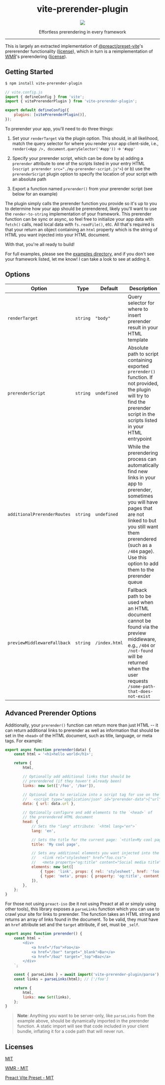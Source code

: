 <h1 align="center">vite-prerender-plugin</h1>

<p align="center">
  <picture width="100">
    <img src="./media/logo.png">
  </picture>
</p>

<p align="center">Effortless prerendering in every framework</p>

---

This is largely an extracted implementation of [@preact/preset-vite](https://github.com/preactjs/preset-vite)'s prererender functionality ([license](https://github.com/preactjs/preset-vite/blob/main/LICENSE)), which in turn is a reimplementation of [WMR](https://github.com/preactjs/wmr)'s prerendering ([license](https://github.com/preactjs/wmr/blob/main/LICENSE)).

## Getting Started

```bash
$ npm install vite-prerender-plugin
```

```js
// vite.config.js
import { defineConfig } from 'vite';
import { vitePrerenderPlugin } from 'vite-prerender-plugin';

export default defineConfig({
    plugins: [vitePrerenderPlugin()],
});
```

To prerender your app, you'll need to do three things:

1. Set your `renderTarget` via the plugin option. This should, in all likelihood, match the query selector for where you render your app client-side, i.e., `render(<App />, document.querySelector('#app'))` -> `'#app'`

2. Specify your prerender script, which can be done by a) adding a `prerender` attribute to one of the scripts listed in your entry HTML (`<script prerender src="./my-prerender-script.js">`) or b) use the `prerenderScript` plugin option to specify the location of your script with an absolute path

3. Export a function named `prerender()` from your prerender script (see below for an example)

The plugin simply calls the prerender function you provide so it's up to you to determine how your app should be prerendered, likely you'll want to use the `render-to-string` implementation of your framework. This prerender function can be sync or async, so feel free to initialize your app data with `fetch()` calls, read local data with `fs.readFile()`, etc. All that's required is that your return an object containing an `html` property which is the string of HTML you want injected into your HTML document.

With that, you're all ready to build!

For full examples, please see the [examples directory](./examples), and if you don't see your framework listed, let me know! I can take a look to see at adding it.

## Options

| Option                      | Type     | Default       | Description                                                                                                                                                                                                                                                    |
| --------------------------- | -------- | ------------- | -------------------------------------------------------------------------------------------------------------------------------------------------------------------------------------------------------------------------------------------------------------- |
| `renderTarget`              | `string` | `"body"`      | Query selector for where to insert prerender result in your HTML template                                                                                                                                                                                      |
| `prerenderScript`           | `string` | `undefined`   | Absolute path to script containing exported `prerender()` function. If not provided, the plugin will try to find the prerender script in the scripts listed in your HTML entrypoint                                                                            |
| `additionalPrerenderRoutes` | `string` | `undefined`   | While the prerendering process can automatically find new links in your app to prerender, sometimes you will have pages that are not linked to but you still want them prerendered (such as a `/404` page). Use this option to add them to the prerender queue |
| `previewMiddlewareFallback` | `string` | `/index.html` | Fallback path to be used when an HTML document cannot be found via the preview middleware, e.g., `/404` or `/not-found` will be returned when the user requests `/some-path-that-does-not-exist`                                                               |

## Advanced Prerender Options

Additionally, your `prerender()` function can return more than just HTML -- it can return additional links to prerender as well as information that should be set in the `<head>` of the HTML document, such as title, language, or meta tags. For example:

```js
export async function prerender(data) {
    const html = '<h1>hello world</h1>';

    return {
        html,

        // Optionally add additional links that should be
        // prerendered (if they haven't already been)
        links: new Set(['/foo', '/bar']),

        // Optional data to serialize into a script tag for use on the client:
        //   <script type="application/json" id="prerender-data">{"url":"/"}</script>
        data: { url: data.url },

        // Optionally configure and add elements to the `<head>` of
        // the prerendered HTML document
        head: {
            // Sets the "lang" attribute: `<html lang="en">`
            lang: 'en',

            // Sets the title for the current page: `<title>My cool page</title>`
            title: 'My cool page',

            // Sets any additional elements you want injected into the `<head>`:
            //   <link rel="stylesheet" href="foo.css">
            //   <meta property="og:title" content="Social media title">
            elements: new Set([
                { type: 'link', props: { rel: 'stylesheet', href: 'foo.css' } },
                { type: 'meta', props: { property: 'og:title', content: 'Social media title' } },
            ]),
        },
    };
}
```

For those not using `preact-iso` (be it not using Preact at all or simply using other tools), this library exposes a `parseLinks` function which you can use to crawl your site for links to prerender. The function takes an HTML string and returns an array of links found in the document. To be valid, they must have an `href` attribute set and the `target` attribute, if set, must be `_self`.

```js
export async function prerender() {
    const html = `
        <div>
            <a href="/foo">Foo</a>
            <a href="/bar" target="_blank">Bar</a>
            <a href="/baz" target="_top">Baz</a>
        </div>
    `;

    const { parseLinks } = await import('vite-prerender-plugin/parse');
    const links = parseLinks(html); // ['/foo']

    return {
        html,
        links: new Set(links),
    };
}
```

> **Note**: Anything you want to be server-only, like `parseLinks` from the example above, should be dynamically imported in the prerender function. A static import will see that code included in your client bundle, inflating it for a code path that will never run.

## Licenses

[MIT](https://github.com/preactjs/vite-prerender-plugin/blob/master/LICENSE)

[WMR - MIT](https://github.com/preactjs/wmr/blob/main/LICENSE)

[Preact Vite Preset - MIT](https://github.com/preactjs/preset-vite/blob/main/LICENSE)
